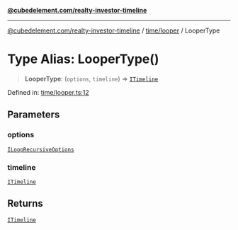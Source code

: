 [**@cubedelement.com/realty-investor-timeline**](../../../index.md)

---

[@cubedelement.com/realty-investor-timeline](../../../modules.md) / [time/looper](../index.md) / LooperType

# Type Alias: LooperType()

> **LooperType**: (`options`, `timeline`) => [`ITimeline`](../../timeline/interfaces/ITimeline.md)

Defined in: [time/looper.ts:12](https://github.com/kvernon/realty-investor-timeline/blob/d14161e46dc540b751017ae4b2cfca53cbab658c/src/time/looper.ts#L12)

## Parameters

### options

[`ILoopRecursiveOptions`](../../i-loop-recursive-options/interfaces/ILoopRecursiveOptions.md)

### timeline

[`ITimeline`](../../timeline/interfaces/ITimeline.md)

## Returns

[`ITimeline`](../../timeline/interfaces/ITimeline.md)
